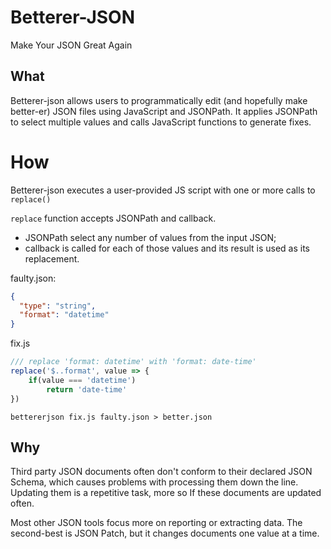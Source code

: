 # Betterer-JSON

Make Your JSON Great Again

## What

Betterer-json allows users to programmatically edit (and hopefully make better-er) JSON files using JavaScript and JSONPath.
It applies JSONPath to select multiple values and calls JavaScript functions to generate fixes.

# How

Betterer-json executes a user-provided JS script with one or more calls to `replace()` 

`replace` function accepts JSONPath and callback.

- JSONPath select any number of values from the input JSON;
- callback is called for each of those values and its result is used as its replacement.

faulty.json:
```json
{
  "type": "string",
  "format": "datetime"
}
```

fix.js
```js
/// replace 'format: datetime' with 'format: date-time'
replace('$..format', value => {
    if(value === 'datetime')
        return 'date-time'
})
```

```shell
bettererjson fix.js faulty.json > better.json
```

## Why

Third party JSON documents often don't conform to their declared JSON Schema, which causes problems with processing them down the line.
Updating them is a repetitive task, more so If these documents are updated often.

Most other JSON tools focus more on reporting or extracting data.
The second-best is JSON Patch, but it changes documents one value at a time.
